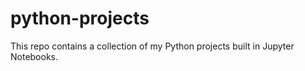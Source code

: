 # python-projects
This repo contains a collection of my Python projects built in Jupyter Notebooks.
